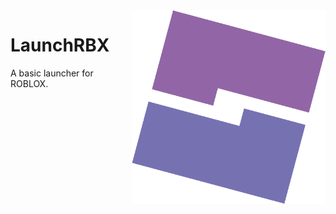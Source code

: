 <img height="310" alt="image" src="/.github/images/logo.png" align="right">

# LaunchRBX

A basic launcher for ROBLOX.
